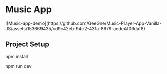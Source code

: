<h1>Music App</h1>
![Music-app-demo](https://github.com/GeeGne/Music-Player-App-Vanilla-JS/assets/153669435/cd9c42eb-94c2-431a-8679-aede4f06daf8)
<h2>Project Setup</h2>
<p>npm install</p>
<p>npm run dev</p>
